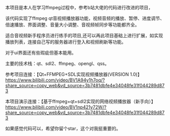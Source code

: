 本项目是本人在学习ffmpeg过程中，参考b站大佬的代码进行改进的项目，

该代码实现了ffmpeg qt音视频播放器功能，视频音频的播放、暂停、进度调节、倍速播放、界面调整、音量大小调整、音视频帧同步等功能都齐全。

适合音视频新手程序员进行练手的项目,还可以再此项目基础上进行扩展，如实现播放列表，连接自己写的服务器进行登入和视频刷新等功能。

对于ui界面还有些瑕疵但基本能用。

主要的技术栈：qt、sdl2、ffmpeg、opengl、qss。

参考项目连接：【Qt+FFMPEG+SDL实现视频播放器(VERSION 1.0)】 https://www.bilibili.com/video/BV1A94y1h7oq/?share_source=copy_web&vd_source=3b7481dbfe4e34048fe31f044289d873

本项目演示连接：【基于ffmpeg+qt+sdl2实现的网络视频播放器（新手向）】 https://www.bilibili.com/video/BV1np421y72W/?share_source=copy_web&vd_source=3b7481dbfe4e34048fe31f044289d873

如果感觉代码可以，希望你留个star，这个对我挺重要的。
